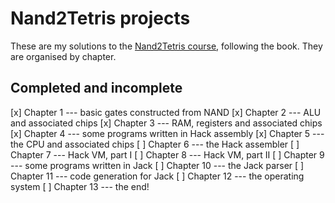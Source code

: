 # Nand2Tetris projects

These are my solutions to the [Nand2Tetris course](https://www.nand2tetris.org/), following the book. They are organised by chapter.

## Completed and incomplete

[x] Chapter 1 --- basic gates constructed from NAND
[x] Chapter 2 --- ALU and associated chips
[x] Chapter 3 --- RAM, registers and associated chips
[x] Chapter 4 --- some programs written in Hack assembly
[x] Chapter 5 --- the CPU and associated chips
[ ] Chapter 6 --- the Hack assembler
[ ] Chapter 7 --- Hack VM, part I
[ ] Chapter 8 --- Hack VM, part II
[ ] Chapter 9 --- some programs written in Jack
[ ] Chapter 10 --- the Jack parser
[ ] Chapter 11 --- code generation for Jack
[ ] Chapter 12 --- the operating system
[ ] Chapter 13 --- the end!